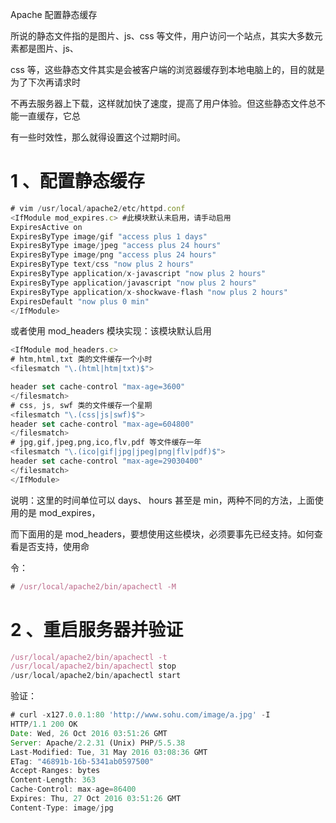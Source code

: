 Apache 配置静态缓存


所说的静态文件指的是图片、js、css 等文件，用户访问一个站点，其实大多数元素都是图片、js、


css 等，这些静态文件其实是会被客户端的浏览器缓存到本地电脑上的，目的就是为了下次再请求时


不再去服务器上下载，这样就加快了速度，提高了用户体验。但这些静态文件总不能一直缓存，它总


有一些时效性，那么就得设置这个过期时间。


# 1 、配置静态缓存


```javascript
# vim /usr/local/apache2/etc/httpd.conf
<IfModule mod_expires.c> #此模块默认未启用，请手动启用
ExpiresActive on
ExpiresByType image/gif "access plus 1 days"
ExpiresByType image/jpeg "access plus 24 hours"
ExpiresByType image/png "access plus 24 hours"
ExpiresByType text/css "now plus 2 hours"
ExpiresByType application/x-javascript "now plus 2 hours"
ExpiresByType application/javascript "now plus 2 hours"
ExpiresByType application/x-shockwave-flash "now plus 2 hours"
ExpiresDefault "now plus 0 min"
</IfModule>
```

或者使用 mod_headers 模块实现：该模块默认启用


```javascript
<IfModule mod_headers.c>
# htm,html,txt 类的文件缓存一个小时
<filesmatch "\.(html|htm|txt)$">

header set cache-control "max-age=3600"
</filesmatch>
# css, js, swf 类的文件缓存一个星期
<filesmatch "\.(css|js|swf)$">
header set cache-control "max-age=604800"
</filesmatch>
# jpg,gif,jpeg,png,ico,flv,pdf 等文件缓存一年
<filesmatch "\.(ico|gif|jpg|jpeg|png|flv|pdf)$">
header set cache-control "max-age=29030400"
</filesmatch>
</IfModule>
```

说明：这里的时间单位可以 days、 hours 甚至是 min，两种不同的方法，上面使用的是 mod_expires，


而下面用的是 mod_headers，要想使用这些模块，必须要事先已经支持。如何查看是否支持，使用命


令：


```javascript
# /usr/local/apache2/bin/apachectl -M
```



# 2 、重启服务器并验证


```javascript
/usr/local/apache2/bin/apachectl -t
/usr/local/apache2/bin/apachectl stop
/usr/local/apache2/bin/apachectl start
```

验证：


```javascript
# curl -x127.0.0.1:80 'http://www.sohu.com/image/a.jpg' -I
HTTP/1.1 200 OK
Date: Wed, 26 Oct 2016 03:51:26 GMT
Server: Apache/2.2.31 (Unix) PHP/5.5.38
Last-Modified: Tue, 31 May 2016 03:08:36 GMT
ETag: "46891b-16b-5341ab0597500"
Accept-Ranges: bytes
Content-Length: 363
Cache-Control: max-age=86400
Expires: Thu, 27 Oct 2016 03:51:26 GMT
Content-Type: image/jpg
```

